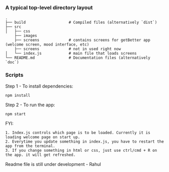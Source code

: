 ### A typical top-level directory layout

    .
    ├── build                   # Compiled files (alternatively `dist`)
    ├── src
    │   ├── css
        ├── images
        ├── screens             # contains screens for getBetter app (welcome screen, mood interface, etc)
        ├── screens             # not in used right now
    │   └── index.js            # main file that loads screens
    └── README.md               # Documentation files (alternatively `doc`)

### Scripts

Step 1 - To install dependencies:

```
npm install
```

Step 2 - To run the app:

```
npm start
```

FYI:

```
1. Index.js controls which page is to be loaded. Currently it is loading welcome page on start up.
2. Everytime you update something in index.js, you have to restart the app from the terminal.
3. If you change something in html or css, just use ctrl/cmd + R on the app. it will get refreshed.
```

Readme file is still under development - Rahul
